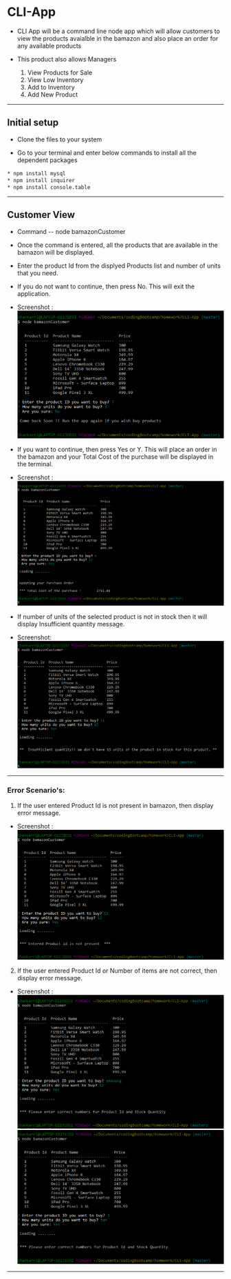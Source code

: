 # CLI-App

*  CLI App will be a command line node app which will allow customers to view the products avaialble in the bamazon and also place an order for any available products

* This product also allows Managers 
    1. View Products for Sale
    2. View Low Inventory
    3. Add to Inventory
    4. Add New Product
________________________________________
 
 ## Initial setup

 * Clone the files to your system

 * Go to your terminal and enter below commands to install all the dependent packages

```
* npm install mysql
* npm install inquirer
* npm install console.table
```
________________________________________

## Customer View

* Command --  node bamazonCustomer

* Once the command is entered, all the products that are available in the bamazon will be displayed.

* Enter the product Id from the displyed Products list and number of units that you need.

* If you do not want to continue, then press No. This will exit the application.

* Screenshot : ![Customer](images/0_customer.PNG)

* If you want to continue, then press Yes or Y. This will  place an order in the bamazon and your Total Cost of the purchase will be displayed in the terminal. 

* Screenshot : ![Customer](images/1_customer.PNG)

* If number of units of the selected product is not in stock then it will display Insufficient quantity message.

* Screenshot: ![Customer](images/2_customer.PNG)

________________________________________

### Error Scenario's:


1. If the user entered Product Id is not present in bamazon, then display error message.

* Screenshot : ![Customer](images/1_ErrorMsg_customer.PNG)

2. If the user entered Product Id or Number of items are not correct, then display error message.

* Screenshot :
 ![Customer](images/2_ErrorMsg_customer.PNG)
 ![Customer](images/3_ErrorMsg_customer.PNG)

________________________________________


